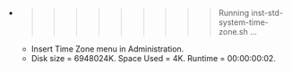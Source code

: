 * >>>>>>>>> Running inst-std-system-time-zone.sh ...
  * Insert Time Zone menu in Administration.
  * Disk size = 6948024K. Space Used = 4K. Runtime = 00:00:00:02.

